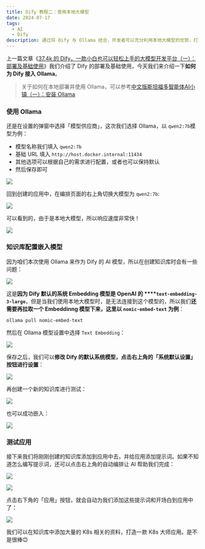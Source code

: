 ```yaml
---
title: Dify 教程二：使用本地大模型
date: 2024-07-17
tags:
  - AI
  - Dify
description: 通过将 Dify 与 Ollama 结合，开发者可以充分利用本地大模型的优势，打造更智能、更定制化的 AI 应用，探索 AI 技术在不同领域的应用前景。
---
```


上一篇文章《[37.4k 的 Dify，一款小白也可以轻松上手的大模型开发平台（一）：部署及基础使用](https://mp.weixin.qq.com/s?__biz=MzUyODkwNTg3MA==\&mid=2247485019\&idx=1\&sn=572e8f94c6d082183d80788a53cc6f55\&chksm=fa6865bacd1fecac6f3ed04454f5751444c7cf7849490d8991faf9e9c2296f565ac05140aa58\&token=1234823734\&lang=zh_CN#rd)》我们介绍了 Dify 的部署及基础使用，今天我们来介绍一下**如何为 Dify 接入 Ollama**。

> 关于如何在本地部署并使用 Ollama，可以参考[中文版斯坦福多智能体AI小镇（一）：安装 Ollama](https://mp.weixin.qq.com/s?__biz=MzUyODkwNTg3MA==\&mid=2247484912\&idx=1\&sn=4b9d831c1b85af97c43e922182faa7ae\&chksm=fa686611cd1fef07abafc1c0b996068515b91576dcd3d9b4ba65ca37184631c8e1378cdc04b7\&token=284766951\&lang=zh_CN#rd)

### 使用 Ollama

还是在设置的弹窗中选择「模型供应商」，这次我们选择 Ollama，以 `qwen2:7b`模型为例：

* 模型名称我们填入 `qwen2:7b`
* 基础 URL 填入 `http://host.docker.internal:11434`
* 其他选项可以根据自己的需求进行配置，或者也可以保持默认
* 然后保存即可

![](assets/qwPr3LPtVOabPBq39lgwR9yu8g_iiSjxjqj3I00Y1F0=.png)

回到创建的应用中，在编排页面的右上角切换大模型为 `qwen2:7b`:

![](assets/TwLROTIeaag_I-2wWY2sPqTRpK9wgum7oB4odu4_P3o=.png)

可以看到的，由于是本地大模型，所以响应速度非常快！

![](assets/HviEbfrwfDPA18cdiqUS9QSFSICsW0HSmDrzV7xpuwk=.png)

### 知识库配置嵌入模型

因为咱们本次使用 Ollama 来作为 Dify 的 AI 模型，所以在创建知识库时会有一些问题：

![](assets/alP6DbY4QULuQpgoVYtMiJIKkVqKMYLhtYZi4WXWJI0=.png)

这是**因为 Dify 默认的系统 Embedding 模型是 OpenAI 的&#x20;****`text-embedding-3-large`**，但是当我们使用本地大模型时，是无法连接到这个模型的，所以我们**还需要再拉取一个 Embeddinng 模型下来，这里以&#x20;****`nomic-embed-text`****&#x20;为例**：

```shellscript
ollama pull nomic-embed-text
```

然后在 Ollama 模型设置中选择 `Text Embedding`：

![](assets/W-z1vTZIeBFd0WEPWQocEUAxgrW-XnVcxGOBjNiKghg=.png)

保存之后，我们可以**修改 Dify 的默认系统模型，点击右上角的「系统默认设置」按钮进行设置**：

![](assets/-zdAmNWfrdhOOzLiD4c3dXFxB8WBCQ4k7mayiCOOwyk=.png)

再创建一个新的知识库进行测试：

![](assets/X4ZRR8DIGGwwaqUBWA8e_gQM9YPrm6POT4XjNWN55kM=.png)

也可以成功嵌入：

![](assets/wfrlp0W53-Ysy42Z83BWLa68zuovsqBRasJuAQLTRBo=.png)

### 测试应用

接下来我们将刚刚创建的知识库添加到应用中去，并给应用添加提示词。如果不知道怎么编写提示词，还可以点击右上角的自动编排让 AI 帮助我们完成：

![](assets/fTW0gpaC52AJyUbw8CnMYKPjuwgtkMKHlFcteuVI9o8=.png)

![](assets/mtXyKOxumGqg_Zc6YWzn8rnMW-KmLD-6bXH2ybFSK-Y=.png)

点击右下角的「应用」按钮，就会自动为我们添加这些提示词和开场白到应用中了：

![](assets/fhGW58NgtobEzJyJuG3LiYWF-dqV0lnhdAyhiAI7vws=.png)

我们可以在知识库中添加大量的 K8s 相关的资料，打造一款 K8s 大师应用。是不是很棒😊
